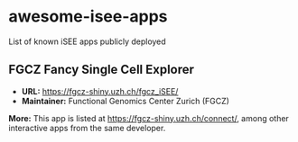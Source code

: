 # awesome-isee-apps

List of known iSEE apps publicly deployed

## FGCZ Fancy Single Cell Explorer

- **URL:** <https://fgcz-shiny.uzh.ch/fgcz_iSEE/>
- **Maintainer:** Functional Genomics Center Zurich (FGCZ)

**More:** This app is listed at <https://fgcz-shiny.uzh.ch/connect/>, among other interactive apps from the same developer.
